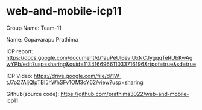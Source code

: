# web-and-mobile-icp11

Group Name: Team-11

Name: Gopavarapu Prathima

ICP report: https://docs.google.com/document/d/1auPeUl6evIUxNCJygqqTeRUbKwAgwYPb/edit?usp=sharing&ouid=113416696611033716196&rtpof=true&sd=true

ICP Video: https://drive.google.com/file/d/1W-tJ7p27AIjQlpTBI5hWhSFv1OM3oY62/view?usp=sharing


Github(source code): https://github.com/prathima3022/web-and-mobile-icp11


